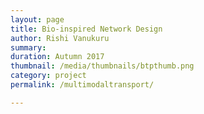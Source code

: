 ```yaml
---
layout: page
title: Bio-inspired Network Design
author: Rishi Vanukuru
summary: 
duration: Autumn 2017
thumbnail: /media/thumbnails/btpthumb.png
category: project
permalink: /multimodaltransport/

---
```






